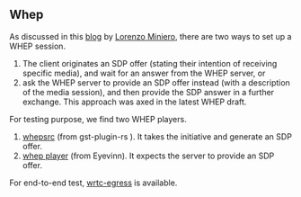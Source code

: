 ## Whep

As discussed in this [blog](https://www.meetecho.com/blog/whep-qui/) by [Lorenzo Miniero](https://www.meetecho.com/blog/author/lminiero/), there are two ways to set up a WHEP session.
1. The client originates an SDP offer (stating their intention of receiving specific media), and wait for an answer from the WHEP server, or
2. ask the WHEP server to provide an SDP offer instead (with a description of the media session), and then provide the SDP answer in a further exchange. This approach was axed in the latest WHEP draft.

For testing purpose, we find two WHEP players.
1. [whepsrc](https://gstreamer.freedesktop.org/documentation/webrtchttp/whepsrc.html?gi-language=c) (from gst-plugin-rs ). It takes the initiative and generate an SDP offer.
2. [whep player](https://webrtc.player.eyevinn.technology/) (from Eyevinn). It expects the server to provide an SDP offer.

For end-to-end test, [wrtc-egress](https://github.com/Eyevinn/wrtc-egress) is available.

